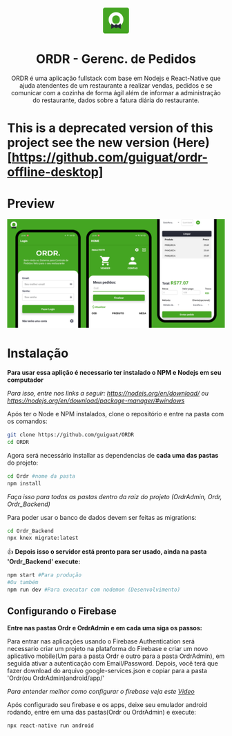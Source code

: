 <p align="center">
  <img src="https://github.com/guiguat/ORDR/blob/master/assets/icon.png" alt="ORDR" style="max-width:100%" width="60"></img>
</p>
<h1 align="center">ORDR - Gerenc. de Pedidos</h1>
<p align="center">
  ORDR é uma aplicação fullstack com base em Nodejs e React-Native que ajuda atendentes de um restaurante a realizar vendas, pedidos e se comunicar com a cozinha de forma ágil além de informar a administração do restaurante, dados sobre a fatura diária do restaurante.
</p>

# This is a deprecated version of this project see the new version (Here)[https://github.com/guiguat/ordr-offline-desktop]

# Preview
![Preview ORDR Interfaces](https://github.com/guiguat/ORDR/blob/master/assets/Preview.png)

# Instalação

**Para usar essa aplição é necessario ter instalado o NPM e Nodejs em seu computador**

*Para isso, entre nos links a seguir: https://nodejs.org/en/download/ ou https://nodejs.org/en/download/package-manager/#windows* 

Após ter o Node e NPM instalados, clone o repositório e entre na pasta com os comandos:
```bash
git clone https://github.com/guiguat/ORDR
cd ORDR
```

Agora será necessário installar as dependencias de **cada uma das pastas** do projeto:
```bash
cd Ordr #nome da pasta
npm install
```
*Faça isso para todas as pastas dentro da raiz do projeto (OrdrAdmin, Ordr, Ordr_Backend)*

Para poder usar o banco de dados devem ser feitas as migrations:
```bash
cd Ordr_Backend
npx knex migrate:latest
```

:+1: **Depois isso o servidor está pronto para ser usado, ainda na pasta 'Ordr_Backend' execute:**
```bash
npm start #Para produção
#Ou também
npm run dev #Para executar com nodemon (Desenvolvimento)
```

## Configurando o Firebase
**Entre nas pastas Ordr e OrdrAdmin e em cada uma siga os passos:**

Para entrar nas aplicações usando o Firebase Authentication será necessario criar um projeto na plataforma do Firebase e criar um novo aplicativo mobile(Um para a pasta Ordr e outro para a pasta OrdrAdmin), em seguida ativar a autenticação com Email/Password.
Depois, você terá que fazer download do arquivo google-services.json e copiar para a pasta 'Ordr(ou OrdrAdmin)android/app/'

*Para entender melhor como configurar o firebase veja este [Video](https://www.youtube.com/watch?v=MxXyR0CN4v0)*

Após configurado seu firebase e os apps, deixe seu emulador android rodando, entre em uma das pastas(Ordr ou OrdrAdmin) e execute:
```bash
npx react-native run android
```


